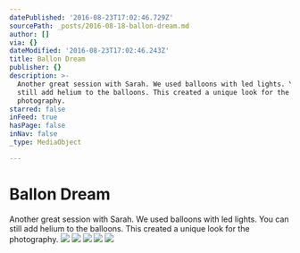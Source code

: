 ```yaml
---
datePublished: '2016-08-23T17:02:46.729Z'
sourcePath: _posts/2016-08-18-ballon-dream.md
author: []
via: {}
dateModified: '2016-08-23T17:02:46.243Z'
title: Ballon Dream
publisher: {}
description: >-
  Another great session with Sarah. We used balloons with led lights. You can
  still add helium to the balloons. This created a unique look for the
  photography.
starred: false
inFeed: true
hasPage: false
inNav: false
_type: MediaObject

---
```

# Ballon Dream

Another great session with Sarah. We used balloons with led lights. You can still add helium to the balloons. This created a unique look for the photography.
![](https://the-grid-user-content.s3-us-west-2.amazonaws.com/04067e79-5619-402d-8890-75960260591b.jpg)
![](https://the-grid-user-content.s3-us-west-2.amazonaws.com/65de7f34-aeab-4cec-bda6-8f97da35cf62.jpg)
![](https://the-grid-user-content.s3-us-west-2.amazonaws.com/41b0c81c-6919-43e8-9f51-8d5cfc4a0c47.jpg)
![](https://the-grid-user-content.s3-us-west-2.amazonaws.com/d2677a74-3fc6-4436-9bed-57680cb51c8d.jpg)
![](https://the-grid-user-content.s3-us-west-2.amazonaws.com/dd668cc0-7489-4ca8-9743-a2ebddda04d4.jpg)